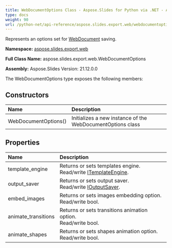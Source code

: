 ```yaml
---
title: WebDocumentOptions Class - Aspose.Slides for Python via .NET - API Reference
type: docs
weight: 90
url: /python-net/api-reference/aspose.slides.export.web/webdocumentoptions/
---
```


Represents an options set for [WebDocument](/python-net/api-reference/aspose.slides.export.web/webdocument/) saving.

**Namespace:** [aspose.slides.export.web](/python-net/api-reference/aspose.slides.export.web/)

**Full Class Name:** aspose.slides.export.web.WebDocumentOptions

**Assembly:**  Aspose.Slides Version: 21.12.0.0

The WebDocumentOptions type exposes the following members:
## **Constructors**
|**Name**|**Description**|
| :- | :- |
|WebDocumentOptions()|Initializes a new instance of the WebDocumentOptions class|
## **Properties**
|**Name**|**Description**|
| :- | :- |
|template_engine|Returns or sets templates engine.<br/>            Read/write [ITemplateEngine](/python-net/api-reference/aspose.slides.export.web/itemplateengine/).|
|output_saver|Returns or sets output saver.<br/>            Read/write [IOutputSaver](/python-net/api-reference/aspose.slides.export.web/ioutputsaver/).|
|embed_images|Returns or sets images embedding option.<br/>            Read/write bool.|
|animate_transitions|Returns or sets transitions animation option.<br/>            Read/write bool.|
|animate_shapes|Returns or sets shapes animation option.<br/>            Read/write bool.|
